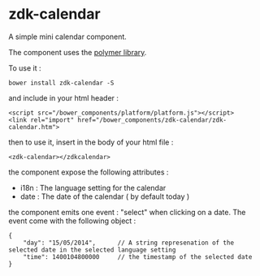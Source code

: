 zdk-calendar
============

A simple mini calendar component.

The component uses the [polymer library](http://www.polymer-project.org).

To use it :

    bower install zdk-calendar -S

and include in your html header :

    <script src="/bower_components/platform/platform.js"></script>
    <link rel="import" href="/bower_components/zdk-calendar/zdk-calendar.htm">

then to use it, insert in the body of your html file :

    <zdk-calendar></zdkcalendar>

the component expose the following attributes :

  - i18n : The language setting for the calendar
  - date : The date of the calendar ( by default today )

the component emits one event : "select" when clicking on a date. The event come with the following object :

    {
        "day": "15/05/2014",      // A string represenation of the selected date in the selected language setting
        "time": 1400104800000     // the timestamp of the selected date
    }   


